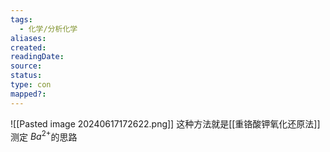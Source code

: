 ```yaml
---
tags:
  - 化学/分析化学
aliases: 
created: 
readingDate: 
source: 
status: 
type: con
mapped?:
---
```

![[Pasted image 20240617172622.png]]
这种方法就是[[重铬酸钾氧化还原法]]测定 $Ba^{2+}$的思路